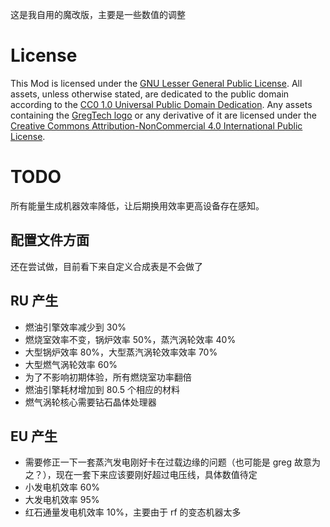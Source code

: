 这是我自用的魔改版，主要是一些数值的调整

# License

This Mod is licensed under the [GNU Lesser General Public License](LICENSE).
All assets, unless otherwise stated, are dedicated to the public domain
according to the [CC0 1.0 Universal Public Domain Dedication](src/main/resources/LICENSE.assets).
Any assets containing the [GregTech logo](src/main/resources/logos) or any
derivative of it are licensed under the
[Creative Commons Attribution-NonCommercial 4.0 International Public License](src/main/resources/LICENSE.logos).

# TODO
所有能量生成机器效率降低，让后期换用效率更高设备存在感知。

## 配置文件方面
还在尝试做，目前看下来自定义合成表是不会做了

## RU 产生
- 燃油引擎效率减少到 30%
- 燃烧室效率不变，锅炉效率 50%，蒸汽涡轮效率 40%
- 大型锅炉效率 80%，大型蒸汽涡轮效率效率 70%
- 大型燃气涡轮效率 60%
- 为了不影响初期体验，所有燃烧室功率翻倍
- 燃油引擎耗材增加到 80.5 个相应的材料
- 燃气涡轮核心需要钻石晶体处理器

## EU 产生
- 需要修正一下一套蒸汽发电刚好卡在过载边缘的问题（也可能是 greg 故意为之？），现在一套下来应该要刚好超过电压线，具体数值待定
- 小发电机效率 60%
- 大发电机效率 95%
- 红石通量发电机效率 10%，主要由于 rf 的变态机器太多
